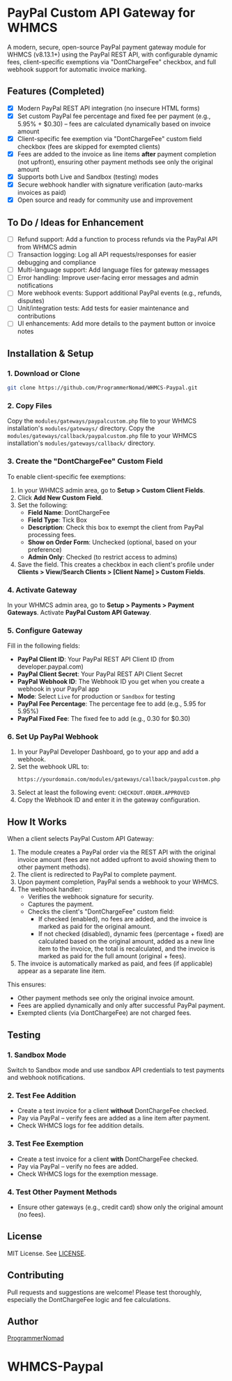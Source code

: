 # PayPal Custom API Gateway for WHMCS

A modern, secure, open-source PayPal payment gateway module for WHMCS (v8.13.1+) using the PayPal REST API, with configurable dynamic fees, client-specific exemptions via "DontChargeFee" checkbox, and full webhook support for automatic invoice marking.

## Features (Completed)

- [x] Modern PayPal REST API integration (no insecure HTML forms)
- [x] Set custom PayPal fee percentage and fixed fee per payment (e.g., 5.95% + $0.30) – fees are calculated dynamically based on invoice amount
- [x] Client-specific fee exemption via "DontChargeFee" custom field checkbox (fees are skipped for exempted clients)
- [x] Fees are added to the invoice as line items **after** payment completion (not upfront), ensuring other payment methods see only the original amount
- [x] Supports both Live and Sandbox (testing) modes
- [x] Secure webhook handler with signature verification (auto-marks invoices as paid)
- [x] Open source and ready for community use and improvement

## To Do / Ideas for Enhancement

- [ ] Refund support: Add a function to process refunds via the PayPal API from WHMCS admin
- [ ] Transaction logging: Log all API requests/responses for easier debugging and compliance
- [ ] Multi-language support: Add language files for gateway messages
- [ ] Error handling: Improve user-facing error messages and admin notifications
- [ ] More webhook events: Support additional PayPal events (e.g., refunds, disputes)
- [ ] Unit/integration tests: Add tests for easier maintenance and contributions
- [ ] UI enhancements: Add more details to the payment button or invoice notes

## Installation & Setup

### 1. Download or Clone

```bash
git clone https://github.com/ProgrammerNomad/WHMCS-Paypal.git
```

### 2. Copy Files

Copy the `modules/gateways/paypalcustom.php` file to your WHMCS installation's `modules/gateways/` directory.
Copy the `modules/gateways/callback/paypalcustom.php` file to your WHMCS installation's `modules/gateways/callback/` directory.

### 3. Create the "DontChargeFee" Custom Field

To enable client-specific fee exemptions:
1. In your WHMCS admin area, go to **Setup > Custom Client Fields**.
2. Click **Add New Custom Field**.
3. Set the following:
   - **Field Name**: DontChargeFee
   - **Field Type**: Tick Box
   - **Description**: Check this box to exempt the client from PayPal processing fees.
   - **Show on Order Form**: Unchecked (optional, based on your preference)
   - **Admin Only**: Checked (to restrict access to admins)
4. Save the field. This creates a checkbox in each client's profile under **Clients > View/Search Clients > [Client Name] > Custom Fields**.

### 4. Activate Gateway

In your WHMCS admin area, go to **Setup > Payments > Payment Gateways**.
Activate **PayPal Custom API Gateway**.

### 5. Configure Gateway

Fill in the following fields:

- **PayPal Client ID**: Your PayPal REST API Client ID (from developer.paypal.com)
- **PayPal Client Secret**: Your PayPal REST API Client Secret
- **PayPal Webhook ID**: The Webhook ID you get when you create a webhook in your PayPal app
- **Mode**: Select `Live` for production or `Sandbox` for testing
- **PayPal Fee Percentage**: The percentage fee to add (e.g., 5.95 for 5.95%)
- **PayPal Fixed Fee**: The fixed fee to add (e.g., 0.30 for $0.30)

### 6. Set Up PayPal Webhook

1. In your PayPal Developer Dashboard, go to your app and add a webhook.
2. Set the webhook URL to:
    ```
    https://yourdomain.com/modules/gateways/callback/paypalcustom.php
    ```
3. Select at least the following event: `CHECKOUT.ORDER.APPROVED`
4. Copy the Webhook ID and enter it in the gateway configuration.

## How It Works

When a client selects PayPal Custom API Gateway:
1. The module creates a PayPal order via the REST API with the original invoice amount (fees are not added upfront to avoid showing them to other payment methods).
2. The client is redirected to PayPal to complete payment.
3. Upon payment completion, PayPal sends a webhook to your WHMCS.
4. The webhook handler:
   - Verifies the webhook signature for security.
   - Captures the payment.
   - Checks the client's "DontChargeFee" custom field:
     - If checked (enabled), no fees are added, and the invoice is marked as paid for the original amount.
     - If not checked (disabled), dynamic fees (percentage + fixed) are calculated based on the original amount, added as a new line item to the invoice, the total is recalculated, and the invoice is marked as paid for the full amount (original + fees).
5. The invoice is automatically marked as paid, and fees (if applicable) appear as a separate line item.

This ensures:
- Other payment methods see only the original invoice amount.
- Fees are applied dynamically and only after successful PayPal payment.
- Exempted clients (via DontChargeFee) are not charged fees.

## Testing

### 1. Sandbox Mode
Switch to Sandbox mode and use sandbox API credentials to test payments and webhook notifications.

### 2. Test Fee Addition
- Create a test invoice for a client **without** DontChargeFee checked.
- Pay via PayPal – verify fees are added as a line item after payment.
- Check WHMCS logs for fee addition details.

### 3. Test Fee Exemption
- Create a test invoice for a client **with** DontChargeFee checked.
- Pay via PayPal – verify no fees are added.
- Check WHMCS logs for the exemption message.

### 4. Test Other Payment Methods
- Ensure other gateways (e.g., credit card) show only the original amount (no fees).

## License

MIT License. See [LICENSE](LICENSE).

## Contributing

Pull requests and suggestions are welcome! Please test thoroughly, especially the DontChargeFee logic and fee calculations.

## Author

[ProgrammerNomad](https://github.com/ProgrammerNomad)
# WHMCS-Paypal
